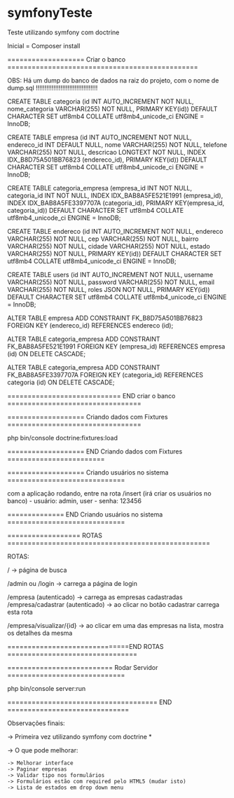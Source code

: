 # symfonyTeste
Teste utilizando symfony com doctrine


Inicial = Composer install


=================== Criar o banco ===============================================

OBS: Há um dump do banco de dados na raiz do projeto, com o nome de dump.sql !!!!!!!!!!!!!!!!!!!!!!!!!!!!!!!!!!!


CREATE TABLE categoria (id INT AUTO_INCREMENT NOT NULL, nome_categoria VARCHAR(255) NOT NULL, PRIMARY KEY(id)) DEFAULT CHARACTER SET utf8mb4 COLLATE utf8mb4_unicode_ci ENGINE = InnoDB;

CREATE TABLE empresa (id INT AUTO_INCREMENT NOT NULL, endereco_id INT DEFAULT NULL, nome VARCHAR(255) NOT NULL, telefone VARCHAR(255) NOT NULL, descricao LONGTEXT NOT NULL, INDEX IDX_B8D75A501BB76823 (endereco_id), PRIMARY KEY(id)) DEFAULT CHARACTER SET utf8mb4 COLLATE utf8mb4_unicode_ci ENGINE = InnoDB;

CREATE TABLE categoria_empresa (empresa_id INT NOT NULL, categoria_id INT NOT NULL, INDEX IDX_BAB8A5FE521E1991 (empresa_id), INDEX IDX_BAB8A5FE3397707A (categoria_id), PRIMARY KEY(empresa_id, categoria_id)) DEFAULT CHARACTER SET utf8mb4 COLLATE utf8mb4_unicode_ci ENGINE = InnoDB;

CREATE TABLE endereco (id INT AUTO_INCREMENT NOT NULL, endereco VARCHAR(255) NOT NULL, cep VARCHAR(255) NOT NULL, bairro VARCHAR(255) NOT NULL, cidade VARCHAR(255) NOT NULL, estado VARCHAR(255) NOT NULL, PRIMARY KEY(id)) DEFAULT CHARACTER SET utf8mb4 COLLATE utf8mb4_unicode_ci ENGINE = InnoDB;

CREATE TABLE users (id INT AUTO_INCREMENT NOT NULL, username VARCHAR(255) NOT NULL, password VARCHAR(255) NOT NULL, email VARCHAR(255) NOT NULL, roles JSON NOT NULL, PRIMARY KEY(id)) DEFAULT CHARACTER SET utf8mb4 COLLATE utf8mb4_unicode_ci ENGINE = InnoDB;

ALTER TABLE empresa ADD CONSTRAINT FK_B8D75A501BB76823 FOREIGN KEY (endereco_id) REFERENCES endereco (id);

ALTER TABLE categoria_empresa ADD CONSTRAINT FK_BAB8A5FE521E1991 FOREIGN KEY (empresa_id) REFERENCES empresa (id) ON DELETE CASCADE;

ALTER TABLE categoria_empresa ADD CONSTRAINT FK_BAB8A5FE3397707A FOREIGN KEY (categoria_id) REFERENCES categoria (id) ON DELETE CASCADE;

============================ END criar o banco =================================

=================== Criando dados com Fixtures =================================

php bin/console doctrine:fixtures:load

=================== END Criando dados com Fixtures ========================

=================== Criando usuários no sistema =============================

com a aplicação rodando, entre na rota /insert (irá criar os usuários no banco)
	- usuário: admin, user 
	- senha: 123456
	
============== END Criando usuários no sistema =============================
	
================== ROTAS ==================================================

ROTAS: 

/ -> página de busca

/admin ou /login -> carrega a página de login 

/empresa (autenticado) -> carrega as empresas cadastradas
/empresa/cadastrar (autenticado) -> ao clicar no botão cadastrar carrega esta rota 

/empresa/visualizar/{id} -> ao clicar em uma das empresas na lista, mostra os detalhes da mesma

==============================END ROTAS ================================

========================== Rodar Servidor =============================

php bin/console server:run

===================================== END ==============================



Observações finais: 

-> Primeira vez utilizando symfony com doctrine *

-> O que pode melhorar:

    -> Melhorar interface
    -> Paginar empresas
    -> Validar tipo nos formulários
    -> Formulários estão com required pelo HTML5 (mudar isto)
    -> Lista de estados em drop down menu